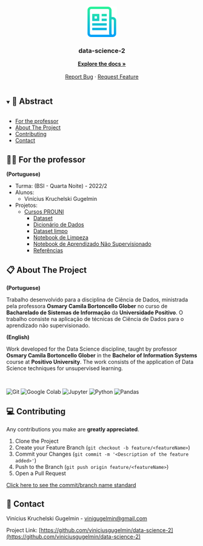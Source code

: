 <p align="center">
  <a href="https://github.com/viniciusgugelmin/data-science-2">
    <img src="readme.png" alt="readme-logo" width="80" height="80">
  </a>

  <h3 align="center">
    data-science-2
  </h3>
  <p align="center">
    <a href="https://github.com/viniciusgugelmin/data-science-2/blob/master/README.md"><strong>Explore the docs »</strong></a>
    <br />
    <br />
    <a href="https://github.com/viniciusgugelmin/data-science-2/issues">Report Bug</a>
    ·
    <a href="https://github.com/viniciusgugelmin/data-science-2/issues">Request Feature</a>
  </p>
</p>

<details open="open">
  <summary><h2 style="display: inline-block">📜 Abstract</h2></summary>

- [For the professor](#for-the-professor)
- [About The Project](#about-the-project)
- [Contributing](#contributing)
- [Contact](#contact)

</details>

<a name="for-the-professor"></a>

## 👩‍🏫 For the professor

**(Portuguese)**

- Turma: (BSI - Quarta Noite) - 2022/2
- Alunos:
  - Vinícius Kruchelski Gugelmin
- Projetos:
  - [Cursos PROUNI](https://github.com/viniciusgugelmin/data-science-2/tree/master/projects/cursos-prouni)
    - [Dataset](https://github.com/viniciusgugelmin/data-science-2/blob/master/projects/cursos-prouni/data/dataset.csv)
    - [Dicionário de Dados](https://github.com/viniciusgugelmin/data-science-2/blob/master/projects/cursos-prouni/data/data_dictionary.txt)
    - [Dataset limpo](https://github.com/viniciusgugelmin/data-science-2/blob/master/projects/cursos-prouni/data/dataset_clean.csv)
    - [Notebook de Limpeza](https://github.com/viniciusgugelmin/data-science-2/blob/master/projects/cursos-prouni/notebooks/cleaning.ipynb)
    - [Notebook de Aprendizado Não Supervisionado](https://github.com/viniciusgugelmin/data-science-2/blob/master/projects/cursos-prouni/notebooks/unsupervised_learning.ipynb)
    - [Referências](https://github.com/viniciusgugelmin/data-science/blob/master/projects/cursos-prouni/README.md)

<a name="about-the-project"></a>

## 📋 About The Project

**(Portuguese)**

Trabalho desenvolvido para a disciplina de Ciência de Dados, ministrada pela professora **Osmary Camila Bortoncello Glober** no curso de **Bacharelado de Sistemas de Informação** da **Universidade Positivo**. O trabalho consiste na aplicação de técnicas de Ciência de Dados para o aprendizado não supervisionado.

**(English)**

Work developed for the Data Science discipline, taught by professor **Osmary Camila Bortoncello Glober** in the **Bachelor of Information Systems** course at **Positivo University**. The work consists of the application of Data Science techniques for unsupervised learning.

<br>

![Git](https://img.shields.io/badge/git-%23F05033.svg?style=for-the-badge&logo=git&logoColor=white)
![Google Colab](https://img.shields.io/badge/Google%20Colab-F9AB00?style=for-the-badge&logo=google-colab&logoColor=white)
![Jupyter](https://img.shields.io/badge/Jupyter-F37626?style=for-the-badge&logo=Jupyter&logoColor=white)
![Python](https://img.shields.io/badge/Python-3776AB?style=for-the-badge&logo=python&logoColor=white)
![Pandas](https://img.shields.io/badge/Pandas-150458?style=for-the-badge&logo=pandas&logoColor=white)

<a name="contributing"></a>

## 💻 Contributing

Any contributions you make are **greatly appreciated**.

1. Clone the Project
2. Create your Feature Branch (`git checkout -b feature/<featureName>`)
3. Commit your Changes (`git commit -m '<Description of the feature added>'`)
4. Push to the Branch (`git push origin feature/<featureName>`)
5. Open a Pull Request

<a href="https://github.com/viniciusgugelmin/data-science-2/blob/master/docs/commits-standard.png">
Click here to see the commit/branch name standard
</a>

<a name="contact"></a>

## 📧 Contact

Vinícius Kruchelski Gugelmin - vinigugelmin@gmail.com

Project Link: [https://github.com/viniciusgugelmin/data-science-2](https://github.com/viniciusgugelmin/data-science-2)
